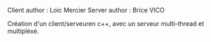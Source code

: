 Client author : Loic Mercier
Server author : Brice VICO

Création d'un client/serveuren c++, avec un serveur multi-thread et multipléxé.
